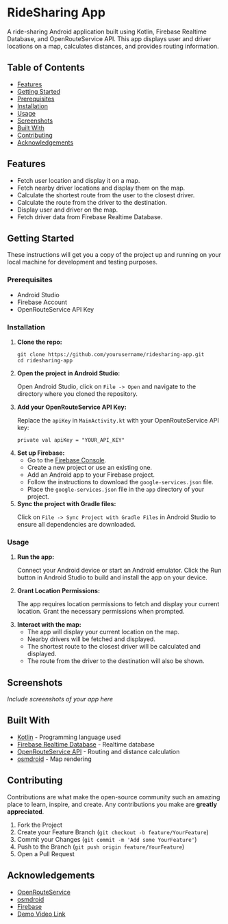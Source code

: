 
<h1>RideSharing App</h1>
<p>A ride-sharing Android application built using Kotlin, Firebase Realtime Database, and OpenRouteService API. This app displays user and driver locations on a map, calculates distances, and provides routing information.</p>

<h2>Table of Contents</h2>
<ul>
    <li><a href="#features">Features</a></li>
    <li><a href="#getting-started">Getting Started</a></li>
    <li><a href="#prerequisites">Prerequisites</a></li>
    <li><a href="#installation">Installation</a></li>
    <li><a href="#usage">Usage</a></li>
    <li><a href="#screenshots">Screenshots</a></li>
    <li><a href="#built-with">Built With</a></li>
    <li><a href="#contributing">Contributing</a></li>
    <li><a href="#acknowledgements">Acknowledgements</a></li>
</ul>

<h2 id="features">Features</h2>
<ul>
    <li>Fetch user location and display it on a map.</li>
    <li>Fetch nearby driver locations and display them on the map.</li>
    <li>Calculate the shortest route from the user to the closest driver.</li>
    <li>Calculate the route from the driver to the destination.</li>
    <li>Display user and driver on the map.</li>
    <li>Fetch driver data from Firebase Realtime Database.</li>
</ul>

<h2 id="getting-started">Getting Started</h2>
<p>These instructions will get you a copy of the project up and running on your local machine for development and testing purposes.</p>

<h3 id="prerequisites">Prerequisites</h3>
<ul>
    <li>Android Studio</li>
    <li>Firebase Account</li>
    <li>OpenRouteService API Key</li>
</ul>

<h3 id="installation">Installation</h3>
<ol>
    <li><strong>Clone the repo:</strong>
        <pre><code>git clone https://github.com/yourusername/ridesharing-app.git
cd ridesharing-app</code></pre>
    </li>
    <li><strong>Open the project in Android Studio:</strong>
        <p>Open Android Studio, click on <code>File -> Open</code> and navigate to the directory where you cloned the repository.</p>
    </li>
    <li><strong>Add your OpenRouteService API Key:</strong>
        <p>Replace the <code>apiKey</code> in <code>MainActivity.kt</code> with your OpenRouteService API key:</p>
        <pre><code>private val apiKey = "YOUR_API_KEY"</code></pre>
    </li>
    <li><strong>Set up Firebase:</strong>
        <ul>
            <li>Go to the <a href="https://console.firebase.google.com/">Firebase Console</a>.</li>
            <li>Create a new project or use an existing one.</li>
            <li>Add an Android app to your Firebase project.</li>
            <li>Follow the instructions to download the <code>google-services.json</code> file.</li>
            <li>Place the <code>google-services.json</code> file in the <code>app</code> directory of your project.</li>
        </ul>
    </li>
    <li><strong>Sync the project with Gradle files:</strong>
        <p>Click on <code>File -> Sync Project with Gradle Files</code> in Android Studio to ensure all dependencies are downloaded.</p>
    </li>
</ol>

<h3 id="usage">Usage</h3>
<ol>
    <li><strong>Run the app:</strong>
        <p>Connect your Android device or start an Android emulator. Click the Run button in Android Studio to build and install the app on your device.</p>
    </li>
    <li><strong>Grant Location Permissions:</strong>
        <p>The app requires location permissions to fetch and display your current location. Grant the necessary permissions when prompted.</p>
    </li>
    <li><strong>Interact with the map:</strong>
        <ul>
            <li>The app will display your current location on the map.</li>
            <li>Nearby drivers will be fetched and displayed.</li>
            <li>The shortest route to the closest driver will be calculated and displayed.</li>
            <li>The route from the driver to the destination will also be shown.</li>
        </ul>
    </li>
</ol>

<h2 id="screenshots">Screenshots</h2>
<p><em>Include screenshots of your app here</em></p>

<h2 id="built-with">Built With</h2>
<ul>
    <li><a href="https://kotlinlang.org/">Kotlin</a> - Programming language used</li>
    <li><a href="https://firebase.google.com/products/realtime-database">Firebase Realtime Database</a> - Realtime database</li>
    <li><a href="https://openrouteservice.org/sign-up/">OpenRouteService API</a> - Routing and distance calculation</li>
    <li><a href="https://github.com/osmdroid/osmdroid">osmdroid</a> - Map rendering</li>
</ul>

<h2 id="contributing">Contributing</h2>
<p>Contributions are what make the open-source community such an amazing place to learn, inspire, and create. Any contributions you make are <strong>greatly appreciated</strong>.</p>
<ol>
    <li>Fork the Project</li>
    <li>Create your Feature Branch (<code>git checkout -b feature/YourFeature</code>)</li>
    <li>Commit your Changes (<code>git commit -m 'Add some YourFeature'</code>)</li>
    <li>Push to the Branch (<code>git push origin feature/YourFeature</code>)</li>
    <li>Open a Pull Request</li>
</ol>

<h2 id="acknowledgements">Acknowledgements</h2>
<ul>
    <li><a href="https://openrouteservice.org/">OpenRouteService</a></li>
    <li><a href="https://github.com/osmdroid/osmdroid">osmdroid</a></li>
    <li><a href="https://firebase.google.com/">Firebase</a></li>
    <li><a href="https://drive.google.com/file/d/1SljFDXBqCs5ZK_va8HmS0oj2lscMmw9Q/view?usp=sharing">Demo Video Link</a></li>
</ul>

</body>
</html>
